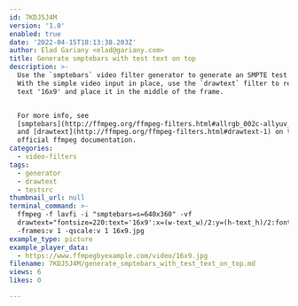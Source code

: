```yaml
---
id: 7KDJ5J4M
version: '1.0'
enabled: true
date: '2022-04-15T18:13:38.203Z'
author: Elad Gariany <elad@gariany.com>
title: Generate smptebars with test text on top
description: >-
  Use the `smptebars` video filter generator to generate an SMPTE test source.
  With the simple video input in place, use the `drawtext` filter to render the
  text '16x9' and place it in the middle of the frame.


  For more info, see
  [smptebars](http://ffmpeg.org/ffmpeg-filters.html#allrgb_002c-allyuv_002c-color_002c-colorspectrum_002c-haldclutsrc_002c-nullsrc_002c-pal75bars_002c-pal100bars_002c-rgbtestsrc_002c-smptebars_002c-smptehdbars_002c-testsrc_002c-testsrc2_002c-yuvtestsrc)
  and [drawtext](http://ffmpeg.org/ffmpeg-filters.html#drawtext-1) on the
  official ffmpeg documentation.
categories:
  - video-filters
tags:
  - generator
  - drawtext
  - testsrc
thumbnail_url: null
terminal_command: >-
  ffmpeg -f lavfi -i "smptebars=s=640x360" -vf
  drawtext="fontsize=220:text='16x9':x=(w-text_w)/2:y=(h-text_h)/2:fontcolor=White"
  -frames:v 1 -qscale:v 1 16x9.jpg
example_type: picture
example_player_data:
  - https://www.ffmpegbyexample.com/video/16x9.jpg
filename: 7KDJ5J4M/generate_smptebars_with_test_text_on_top.md
views: 6
likes: 0

---
```

